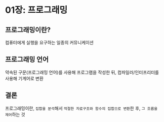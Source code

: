 # 01장: 프로그래밍

## 프로그래밍이란?

컴퓨터에게 실행을 요구하는 일종의 커뮤니케이션

## 프로그래밍 언어

약속된 구문(프로그래밍 언어)를 사용해 프로그램을 작성한 뒤, 컴파일러/인터프리터를 사용해 기계어로 변환

## 결론

프로그래밍이란, `집합을 분석`해서 `적절한 자료구조와 함수의 집합으로 변환`한 후, `그 흐름을 제어`하는 것
